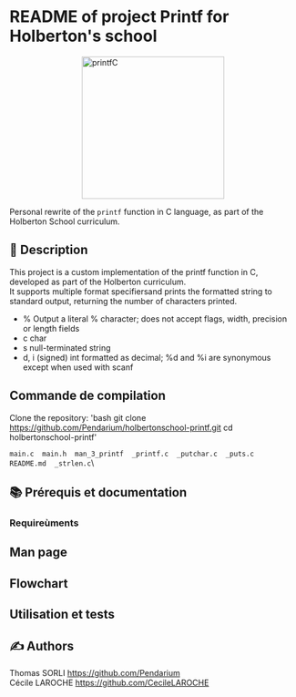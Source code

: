 # README of project Printf for Holberton's school

<img alt="printfC" width="250" src="https://media1.giphy.com/media/v1.Y2lkPTc5MGI3NjExMWc3bmFsM3U2MGh0NWNwOGV1eWJteHU2Z25wcjVxZ3B4aHh2NDFycyZlcD12MV9pbnRlcm5hbF9naWZfYnlfaWQmY3Q9Zw/YYW0hHizzIOrlhimPG/giphy.gif" style="display: block; margin-left: auto; margin-right: auto;">

Personal rewrite of the `printf` function in C language, as part of the Holberton School curriculum.

## 📘 Description

This project is a custom implementation of the printf function in C, developed as part of the Holberton curriculum.\
It supports multiple format specifiersand prints the formatted string to standard output, returning the number of characters printed.
- % 	Output a literal % character; does not accept flags, width, precision or length fields
- c 	char 
- s 	null-terminated string
 - d, i 	(signed) int formatted as decimal; %d and %i are synonymous except when used with scanf

## Commande de compilation

Clone the repository:
'bash git clone https://github.com/Pendarium/holbertonschool-printf.git
cd holbertonschool-printf'

`main.c  main.h  man_3_printf  _printf.c  _putchar.c  _puts.c  README.md  _strlen.c`\
 


## 📚 Prérequis et documentation
### Requireùments


## Man page


## Flowchart


## Utilisation et tests


## ✍ Authors

Thomas SORLI https://github.com/Pendarium \
Cécile LAROCHE https://github.com/CecileLAROCHE